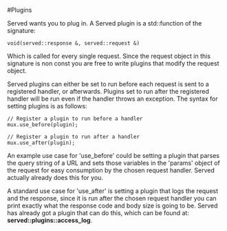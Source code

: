 #Plugins

Served wants you to plug in. A Served plugin is a std::function of the signature:

```
void(served::response &, served::request &)
```

Which is called for every single request. Since the request object in this signature is non const you are free to write plugins that modify the request object.

Served plugins can either be set to run before each request is sent to a registered handler, or afterwards. Plugins set to run after the registered handler will be run even if the handler throws an exception. The syntax for setting plugins is as follows:

```
// Register a plugin to run before a handler
mux.use_before(plugin);

// Register a plugin to run after a handler
mux.use_after(plugin);
```

An example use case for 'use\_before' could be setting a plugin that parses the query string of a URL and sets those variables in the 'params' object of the request for easy consumption by the chosen request handler. Served actually already does this for you.

A standard use case for 'use\_after' is setting a plugin that logs the request and the response, since it is run after the chosen request handler you can print exactly what the response code and body size is going to be. Served has already got a plugin that can do this, which can be found at: **served::plugins::access\_log**.

